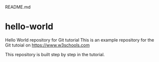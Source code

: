 README.md
# hello-world
Hello World repository for Git tutorial
This is an example repository for the Git tutoial on https://www.w3schools.com

This repository is built step by step in the tutorial.